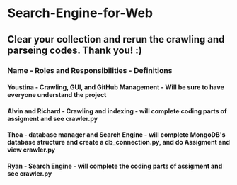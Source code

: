 # Search-Engine-for-Web
## Clear your collection and rerun the crawling and parseing codes. Thank you! :)
### Name - Roles and Responsibilities - Definitions
#### Youstina - Crawling, GUI, and GitHub Management - Will be sure to have everyone understand the project
#### Alvin and Richard - Crawling and indexing - will complete coding parts of assigment and see crawler.py
#### Thoa - database manager and Search Engine - will complete MongoDB's database structure and create a db_connection.py, and do Assigment and view crawler.py
#### Ryan - Search Engine - will complete the coding parts of assigment and see crawler.py
